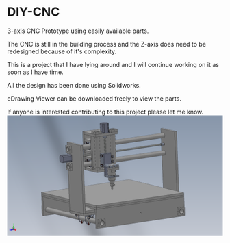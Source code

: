 DIY-CNC
=======

3-axis CNC Prototype using easily available parts.

The CNC is still in the building process and the Z-axis does need to be redesigned because of it's complexity. 

This is a project that I have lying around and I will continue working on it as soon as I have time.

All the design has been done using Solidworks.

eDrawing Viewer can be downloaded freely to view the parts.

If anyone is interested contributing to this project please let me know.
![](/CNC.png)